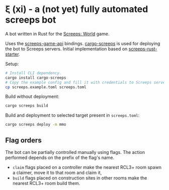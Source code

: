 # ξ (xi) - a (not yet) fully automated screeps bot

A bot written in Rust for the [Screeps: World][screeps] game.

Uses the [screeps-game-api] bindings. [cargo-screeps] is used for deploying the bot
to Screeps servers. Initial implementation based on [screeps-rust-starter].

Setup:
```sh
# Install CLI dependency.
cargo install cargo-screeps
# Copy the example config and fill it with credentials to Screeps servers.
cp screeps.example.toml screeps.toml
```

Build without deployment:
```sh
cargo screeps build
```

Build and deployment to selected target present in `screeps.toml`:
```sh
cargo screeps deploy -m mmo
```

## Flag orders

The bot can be partially controlled manually using flags. The action performed
depends on the prefix of the flag's name.
* `claim` flags placed on a controller make the nearest RCL3+ room spawn a 
  claimer, move it to that room and claim it,
* `build` flags placed on construction sites in other rooms make the nearest RCL3+
  room build them.

[screeps]: https://screeps.com
[cargo-screeps]: https://github.com/rustyscreeps/cargo-screeps
[screeps-game-api]: https://github.com/rustyscreeps/screeps-game-api
[rustyscreeps]: https://github.com/rustyscreeps
[screeps-rust-starter]: https://github.com/rustyscreeps/screeps-starter-rust